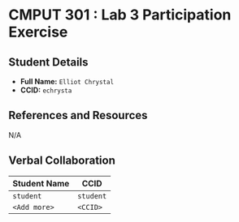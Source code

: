 # CMPUT 301 : Lab 3 Participation Exercise

## Student Details

- **Full Name:** `Elliot Chrystal`
- **CCID:** `echrysta`

## References and Resources

N/A

## Verbal Collaboration

| Student Name | CCID      |
| ------------ | --------- |
| `student`    | `student` |
| `<Add more>` | `<CCID>`  |

